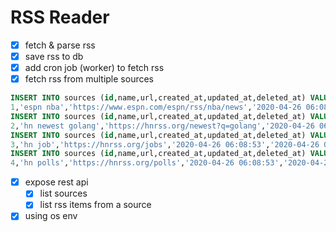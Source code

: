 # RSS Reader

- [x] fetch & parse rss
- [x] save rss to db
- [x] add cron job (worker) to fetch rss
- [x] fetch rss from multiple sources 
```sql
INSERT INTO sources (id,name,url,created_at,updated_at,deleted_at) VALUES (
1,'espn nba','https://www.espn.com/espn/rss/nba/news','2020-04-26 06:08:10','2020-04-26 06:08:10',NULL);
INSERT INTO sources (id,name,url,created_at,updated_at,deleted_at) VALUES (
2,'hn newest golang','https://hnrss.org/newest?q=golang','2020-04-26 06:08:32','2020-04-26 06:08:32',NULL);
INSERT INTO sources (id,name,url,created_at,updated_at,deleted_at) VALUES (
3,'hn job','https://hnrss.org/jobs','2020-04-26 06:08:53','2020-04-26 06:08:53',NULL);
INSERT INTO sources (id,name,url,created_at,updated_at,deleted_at) VALUES (
4,'hn polls','https://hnrss.org/polls','2020-04-26 06:08:53','2020-04-26 06:08:53',NULL);
```
- [x] expose rest api
    - [x] list sources
    - [x] list rss items from a source

- [x] using os env